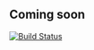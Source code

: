 ## Coming soon

[![Build Status](https://www.travis-ci.com/danoseun/transaction_runner.svg?branch=master)](https://www.travis-ci.com/danoseun/transaction_runner)



